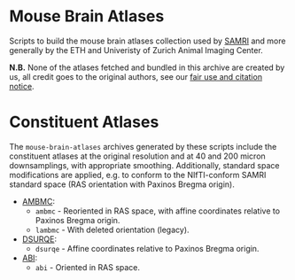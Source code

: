 # Mouse Brain Atlases

Scripts to build the mouse brain atlases collection used by [SAMRI](https://github.com/IBT-FMI/SAMRI) and more generally by the ETH and Univeristy of Zurich Animal Imaging Center.

**N.B.** None of the atlases fetched and bundled in this archive are created by us, all credit goes to the original authors, see our [fair use and citation notice](FAIRUSE-AND-CITATION).

# Constituent Atlases

The `mouse-brain-atlases` archives generated by these scripts include the constituent atlases at the original resolution and at 40 and 200 micron downsamplings, with appropriate smoothing.
Additionally, standard space modifications are applied, e.g. to conform to the NIfTI-conform SAMRI standard space (RAS orientation with Paxinos Bregma origin).

* [AMBMC](http://imaging.org.au/AMBMC/Model):
 	* `ambmc` - Reoriented in RAS space, with affine coordinates relative to Paxinos Bregma origin.
	* `lambmc` -  With deleted orientation (legacy).
* [DSURQE](http://repo.mouseimaging.ca/repo/DSURQE_40micron_nifti):
 	* `dsurqe` - Affine coordinates relative to Paxinos Bregma origin.
* [ABI](http://download.alleninstitute.org/informatics-archive/current-release/mouse_ccf/average_template/average_template_10.nrrd):
 	* `abi` - Oriented in RAS space.


